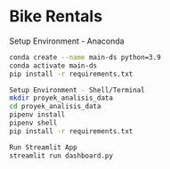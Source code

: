 # Bike Rentals
Setup Environment - Anaconda
```bash
conda create --name main-ds python=3.9
conda activate main-ds
pip install -r requirements.txt

Setup Environment - Shell/Terminal
mkdir proyek_analisis_data
cd proyek_analisis_data
pipenv install
pipenv shell
pip install -r requirements.txt

Run Streamlit App
streamlit run dashboard.py
